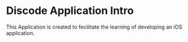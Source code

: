 # Discode Application Intro
This Application is created to fecilitate the learning of developing an iOS application. 
